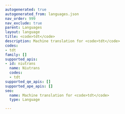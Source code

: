```yaml
---
autogenerated: true
autogenerated_from: languages.json
nav_order: 999
nav_exclude: true
parent: Languages
layout: language
title: <code>tdt</code>
description: Machine translation for <code>tdt</code>
codes:
- tdt
family: []
supported_apis:
- id: niutrans
  name: Niutrans
  codes:
  - tdt
supported_qe_apis: []
supported_ape_apis: []
seo:
  name: Machine translation for <code>tdt</code>
  type: Language

---
```



